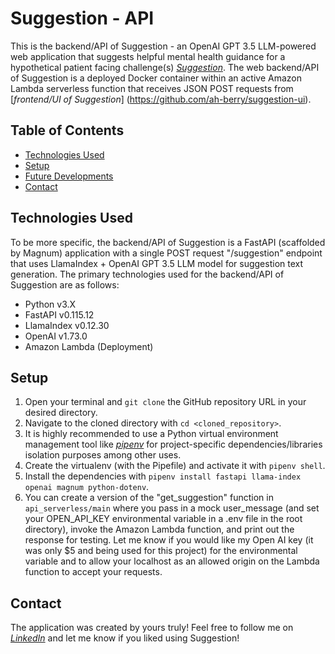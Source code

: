 # Suggestion - API

This is the backend/API of Suggestion - an OpenAI GPT 3.5 LLM-powered web application that suggests helpful mental health guidance for a hypothetical patient facing challenge(s) [_Suggestion_](https://suggestion-ui.vercel.app/). The web backend/API of Suggestion is a deployed Docker container within an active Amazon Lambda serverless function that receives JSON POST requests from [_frontend/UI of Suggestion_] (https://github.com/ah-berry/suggestion-ui).

## Table of Contents

- [Technologies Used](#technologies-used)
- [Setup](#setup)
- [Future Developments](#future-developments)
- [Contact](#contact)

## Technologies Used

To be more specific, the backend/API of Suggestion is a FastAPI (scaffolded by Magnum) application with a single POST request "/suggestion" endpoint that uses LlamaIndex + OpenAI GPT 3.5 LLM model for suggestion text generation. The primary technologies used for the backend/API of Suggestion are as follows:

- Python v3.X
- FastAPI v0.115.12
- LlamaIndex v0.12.30
- OpenAI v1.73.0
- Amazon Lambda (Deployment)

## Setup

1. Open your terminal and `git clone` the GitHub repository URL in your desired directory.
2. Navigate to the cloned directory with `cd <cloned_repository>`.
3. It is highly recommended to use a Python virtual environment management tool like [_pipenv_](https://pipenv.pypa.io/en/latest/) for project-specific dependencies/libraries isolation purposes among other uses.
4. Create the virtualenv (with the Pipefile) and activate it with `pipenv shell`.
5. Install the dependencies with `pipenv install fastapi llama-index openai magnum python-dotenv`.
6. You can create a version of the "get_suggestion" function in `api_serverless/main` where you pass in a mock user_message (and set your OPEN_API_KEY environmental variable in a .env file in the root directory), invoke the Amazon Lambda function, and print out the response for testing. Let me know if you would like my Open AI key (it was only $5 and being used for this project) for the environmental variable and to allow your localhost as an allowed origin on the Lambda function to accept your requests.

## Contact

The application was created by yours truly! Feel free to follow me on [_LinkedIn_](https://www.linkedin.com/in/ahmed-gorashi-546447b5/) and let me know if you liked using Suggestion!
